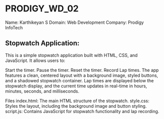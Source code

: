 # PRODIGY_WD_02
Name: Karthikeyan S
Domain: Web Development
Company: Prodigy InfoTech


Stopwatch Application:
----------------------
This is a simple stopwatch application built with HTML, CSS, and JavaScript. It allows users to:

Start the timer.
Pause the timer.
Reset the timer.
Record Lap times.
The app features a clean, centered layout with a background image, styled buttons, and a shadowed stopwatch container. Lap times are displayed below the stopwatch display, and the current time updates in real-time in hours, minutes, seconds, and milliseconds.

Files
index.html: The main HTML structure of the stopwatch.
style.css: Styles the layout, including the background image and button styling.
script.js: Contains JavaScript for stopwatch functionality and lap recording.
